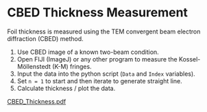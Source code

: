 # CBED Thickness Measurement

Foil thickness is measured using the TEM convergent beam electron diffraction (CBED) method.

1) Use CBED image of a known two-beam condition.
2) Open FIJI (ImageJ) or any other program to measure the Kossel-Möllenstedt (K-M) fringes.
3) Input the data into the python script (`Data` and `Index` variables).
4) Set `n = 1` to start and then iterate to generate straight line.
5) Calculate thickness / plot the data.

[CBED_Thickness.pdf](https://github.com/liamjh98/CBED/files/11413494/CBED_Thickness.pdf)
